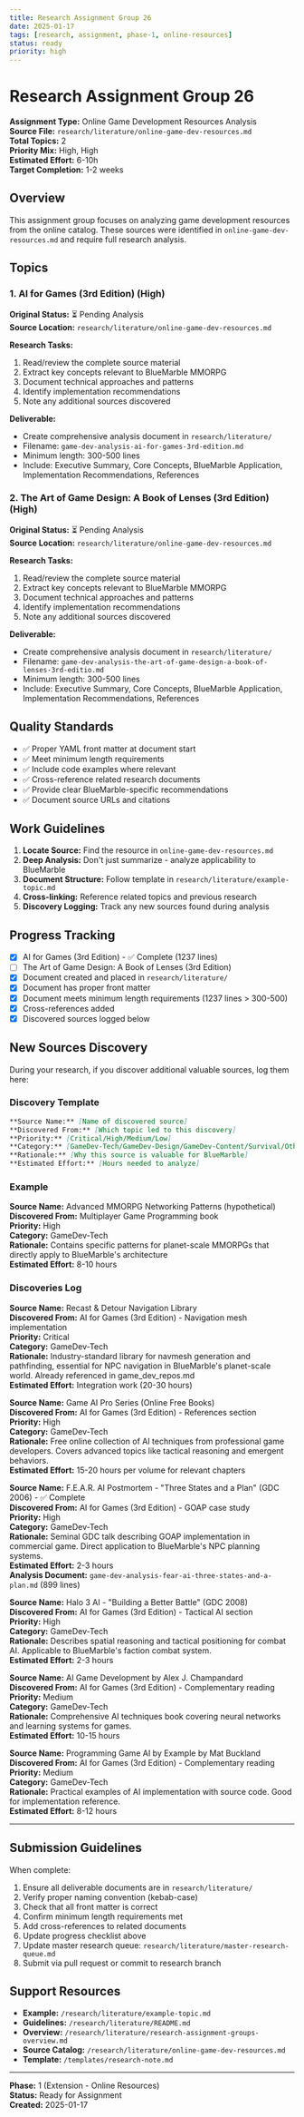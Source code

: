 ```yaml
---
title: Research Assignment Group 26
date: 2025-01-17
tags: [research, assignment, phase-1, online-resources]
status: ready
priority: high
---
```


# Research Assignment Group 26

**Assignment Type:** Online Game Development Resources Analysis  
**Source File:** `research/literature/online-game-dev-resources.md`  
**Total Topics:** 2  
**Priority Mix:** High, High  
**Estimated Effort:** 6-10h  
**Target Completion:** 1-2 weeks

## Overview

This assignment group focuses on analyzing game development resources from the online catalog. These sources were identified in `online-game-dev-resources.md` and require full research analysis.

## Topics

### 1. AI for Games (3rd Edition) (High)

**Original Status:** ⏳ Pending Analysis  
**Source Location:** `research/literature/online-game-dev-resources.md`  

**Research Tasks:**
1. Read/review the complete source material
2. Extract key concepts relevant to BlueMarble MMORPG
3. Document technical approaches and patterns
4. Identify implementation recommendations
5. Note any additional sources discovered

**Deliverable:**
- Create comprehensive analysis document in `research/literature/`
- Filename: `game-dev-analysis-ai-for-games-3rd-edition.md`
- Minimum length: 300-500 lines
- Include: Executive Summary, Core Concepts, BlueMarble Application, Implementation Recommendations, References

### 2. The Art of Game Design: A Book of Lenses (3rd Edition) (High)

**Original Status:** ⏳ Pending Analysis  
**Source Location:** `research/literature/online-game-dev-resources.md`  

**Research Tasks:**
1. Read/review the complete source material
2. Extract key concepts relevant to BlueMarble MMORPG
3. Document technical approaches and patterns
4. Identify implementation recommendations
5. Note any additional sources discovered

**Deliverable:**
- Create comprehensive analysis document in `research/literature/`
- Filename: `game-dev-analysis-the-art-of-game-design-a-book-of-lenses-3rd-editio.md`
- Minimum length: 300-500 lines
- Include: Executive Summary, Core Concepts, BlueMarble Application, Implementation Recommendations, References

## Quality Standards

- ✅ Proper YAML front matter at document start
- ✅ Meet minimum length requirements
- ✅ Include code examples where relevant  
- ✅ Cross-reference related research documents
- ✅ Provide clear BlueMarble-specific recommendations
- ✅ Document source URLs and citations

## Work Guidelines

1. **Locate Source:** Find the resource in `online-game-dev-resources.md`
2. **Deep Analysis:** Don't just summarize - analyze applicability to BlueMarble
3. **Document Structure:** Follow template in `research/literature/example-topic.md`
4. **Cross-linking:** Reference related topics and previous research
5. **Discovery Logging:** Track any new sources found during analysis

## Progress Tracking

- [x] AI for Games (3rd Edition) - ✅ Complete (1237 lines)
- [ ] The Art of Game Design: A Book of Lenses (3rd Edition)
- [x] Document created and placed in `research/literature/`
- [x] Document has proper front matter
- [x] Document meets minimum length requirements (1237 lines > 300-500)
- [x] Cross-references added
- [x] Discovered sources logged below

## New Sources Discovery

During your research, if you discover additional valuable sources, log them here:

### Discovery Template

```markdown
**Source Name:** [Name of discovered source]  
**Discovered From:** [Which topic led to this discovery]  
**Priority:** [Critical/High/Medium/Low]  
**Category:** [GameDev-Tech/GameDev-Design/GameDev-Content/Survival/Other]  
**Rationale:** [Why this source is valuable for BlueMarble]  
**Estimated Effort:** [Hours needed to analyze]
```

### Example

**Source Name:** Advanced MMORPG Networking Patterns (hypothetical)  
**Discovered From:** Multiplayer Game Programming book  
**Priority:** High  
**Category:** GameDev-Tech  
**Rationale:** Contains specific patterns for planet-scale MMORPGs that directly apply to BlueMarble's architecture  
**Estimated Effort:** 8-10 hours

### Discoveries Log

**Source Name:** Recast & Detour Navigation Library  
**Discovered From:** AI for Games (3rd Edition) - Navigation mesh implementation  
**Priority:** Critical  
**Category:** GameDev-Tech  
**Rationale:** Industry-standard library for navmesh generation and pathfinding, essential for NPC navigation in BlueMarble's planet-scale world. Already referenced in game_dev_repos.md  
**Estimated Effort:** Integration work (20-30 hours)

**Source Name:** Game AI Pro Series (Online Free Books)  
**Discovered From:** AI for Games (3rd Edition) - References section  
**Priority:** High  
**Category:** GameDev-Tech  
**Rationale:** Free online collection of AI techniques from professional game developers. Covers advanced topics like tactical reasoning and emergent behaviors.  
**Estimated Effort:** 15-20 hours per volume for relevant chapters

**Source Name:** F.E.A.R. AI Postmortem - "Three States and a Plan" (GDC 2006) - ✅ Complete  
**Discovered From:** AI for Games (3rd Edition) - GOAP case study  
**Priority:** High  
**Category:** GameDev-Tech  
**Rationale:** Seminal GDC talk describing GOAP implementation in commercial game. Direct application to BlueMarble's NPC planning systems.  
**Estimated Effort:** 2-3 hours  
**Analysis Document:** `game-dev-analysis-fear-ai-three-states-and-a-plan.md` (899 lines)

**Source Name:** Halo 3 AI - "Building a Better Battle" (GDC 2008)  
**Discovered From:** AI for Games (3rd Edition) - Tactical AI section  
**Priority:** High  
**Category:** GameDev-Tech  
**Rationale:** Describes spatial reasoning and tactical positioning for combat AI. Applicable to BlueMarble's faction combat system.  
**Estimated Effort:** 2-3 hours

**Source Name:** AI Game Development by Alex J. Champandard  
**Discovered From:** AI for Games (3rd Edition) - Complementary reading  
**Priority:** Medium  
**Category:** GameDev-Tech  
**Rationale:** Comprehensive AI techniques book covering neural networks and learning systems for games.  
**Estimated Effort:** 10-15 hours

**Source Name:** Programming Game AI by Example by Mat Buckland  
**Discovered From:** AI for Games (3rd Edition) - Complementary reading  
**Priority:** Medium  
**Category:** GameDev-Tech  
**Rationale:** Practical examples of AI implementation with source code. Good for implementation reference.  
**Estimated Effort:** 8-12 hours

---

## Submission Guidelines

When complete:

1. Ensure all deliverable documents are in `research/literature/`
2. Verify proper naming convention (kebab-case)
3. Check that all front matter is correct
4. Confirm minimum length requirements met
5. Add cross-references to related documents
6. Update progress checklist above
7. Update master research queue: `research/literature/master-research-queue.md`
8. Submit via pull request or commit to research branch

## Support Resources

- **Example:** `/research/literature/example-topic.md`
- **Guidelines:** `/research/literature/README.md`
- **Overview:** `/research/literature/research-assignment-groups-overview.md`
- **Source Catalog:** `/research/literature/online-game-dev-resources.md`
- **Template:** `/templates/research-note.md`

---

**Phase:** 1 (Extension - Online Resources)  
**Status:** Ready for Assignment  
**Created:** 2025-01-17
